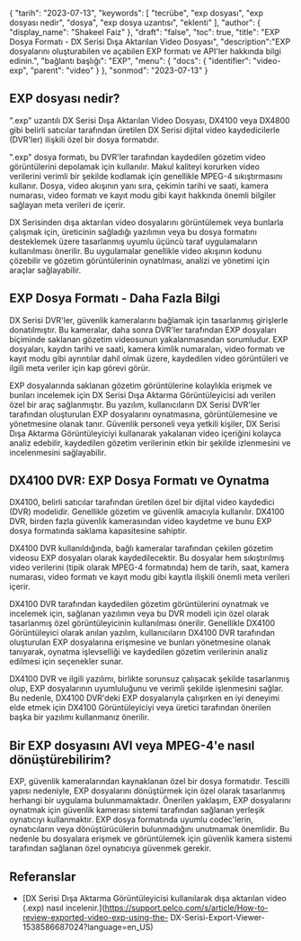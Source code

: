{
"tarih": "2023-07-13",
  "keywords": [
"tecrübe",
"exp dosyası",
"exp dosyası nedir",
"dosya",
"exp dosya uzantısı",
"eklenti"
],
  "author": {
"display_name": "Shakeel Faiz"
},
"draft": "false",
"toc": true,
"title": "EXP Dosya Formatı - DX Serisi Dışa Aktarılan Video Dosyası",
  "description":"EXP dosyalarını oluşturabilen ve açabilen EXP formatı ve API'ler hakkında bilgi edinin.",
"bağlantı başlığı": "EXP",
  "menu": {
    "docs": {
      "identifier": "video-exp",
      "parent": "video"
}
},
"sonmod": "2023-07-13"
}

## EXP dosyası nedir?

".exp" uzantılı DX Serisi Dışa Aktarılan Video Dosyası, DX4100 veya DX4800 gibi belirli satıcılar tarafından üretilen DX Serisi dijital video kaydedicilerle (DVR'ler) ilişkili özel bir dosya formatıdır.

".exp" dosya formatı, bu DVR'ler tarafından kaydedilen gözetim video görüntülerini depolamak için kullanılır. Makul kaliteyi korurken video verilerini verimli bir şekilde kodlamak için genellikle MPEG-4 sıkıştırmasını kullanır. Dosya, video akışının yanı sıra, çekimin tarihi ve saati, kamera numarası, video formatı ve kayıt modu gibi kayıt hakkında önemli bilgiler sağlayan meta verileri de içerir.

DX Serisinden dışa aktarılan video dosyalarını görüntülemek veya bunlarla çalışmak için, üreticinin sağladığı yazılımın veya bu dosya formatını desteklemek üzere tasarlanmış uyumlu üçüncü taraf uygulamaların kullanılması önerilir. Bu uygulamalar genellikle video akışının kodunu çözebilir ve gözetim görüntülerinin oynatılması, analizi ve yönetimi için araçlar sağlayabilir.

## EXP Dosya Formatı - Daha Fazla Bilgi

DX Serisi DVR'ler, güvenlik kameralarını bağlamak için tasarlanmış girişlerle donatılmıştır. Bu kameralar, daha sonra DVR'ler tarafından EXP dosyaları biçiminde saklanan gözetim videosunun yakalanmasından sorumludur. EXP dosyaları, kaydın tarihi ve saati, kamera kimlik numaraları, video formatı ve kayıt modu gibi ayrıntılar dahil olmak üzere, kaydedilen video görüntüleri ve ilgili meta veriler için kap görevi görür.

EXP dosyalarında saklanan gözetim görüntülerine kolaylıkla erişmek ve bunları incelemek için DX Serisi Dışa Aktarma Görüntüleyicisi adı verilen özel bir araç sağlanmıştır. Bu yazılım, kullanıcıların DX Serisi DVR'ler tarafından oluşturulan EXP dosyalarını oynatmasına, görüntülemesine ve yönetmesine olanak tanır. Güvenlik personeli veya yetkili kişiler, DX Serisi Dışa Aktarma Görüntüleyiciyi kullanarak yakalanan video içeriğini kolayca analiz edebilir, kaydedilen gözetim verilerinin etkin bir şekilde izlenmesini ve incelenmesini sağlayabilir.

## DX4100 DVR: EXP Dosya Formatı ve Oynatma

DX4100, belirli satıcılar tarafından üretilen özel bir dijital video kaydedici (DVR) modelidir. Genellikle gözetim ve güvenlik amacıyla kullanılır. DX4100 DVR, birden fazla güvenlik kamerasından video kaydetme ve bunu EXP dosya formatında saklama kapasitesine sahiptir.

DX4100 DVR kullanıldığında, bağlı kameralar tarafından çekilen gözetim videosu EXP dosyaları olarak kaydedilecektir. Bu dosyalar hem sıkıştırılmış video verilerini (tipik olarak MPEG-4 formatında) hem de tarih, saat, kamera numarası, video formatı ve kayıt modu gibi kayıtla ilişkili önemli meta verileri içerir.

DX4100 DVR tarafından kaydedilen gözetim görüntülerini oynatmak ve incelemek için, sağlanan yazılımın veya bu DVR modeli için özel olarak tasarlanmış özel görüntüleyicinin kullanılması önerilir. Genellikle DX4100 Görüntüleyici olarak anılan yazılım, kullanıcıların DX4100 DVR tarafından oluşturulan EXP dosyalarına erişmesine ve bunları yönetmesine olanak tanıyarak, oynatma işlevselliği ve kaydedilen gözetim verilerinin analiz edilmesi için seçenekler sunar.

DX4100 DVR ve ilgili yazılımı, birlikte sorunsuz çalışacak şekilde tasarlanmış olup, EXP dosyalarının uyumluluğunu ve verimli şekilde işlenmesini sağlar. Bu nedenle, DX4100 DVR'deki EXP dosyalarıyla çalışırken en iyi deneyimi elde etmek için DX4100 Görüntüleyiciyi veya üretici tarafından önerilen başka bir yazılımı kullanmanız önerilir.


## Bir EXP dosyasını AVI veya MPEG-4'e nasıl dönüştürebilirim?

EXP, güvenlik kameralarından kaynaklanan özel bir dosya formatıdır. Tescilli yapısı nedeniyle, EXP dosyalarını dönüştürmek için özel olarak tasarlanmış herhangi bir uygulama bulunmamaktadır. Önerilen yaklaşım, EXP dosyalarını oynatmak için güvenlik kamerası sistemi tarafından sağlanan yerleşik oynatıcıyı kullanmaktır. EXP dosya formatında uyumlu codec'lerin, oynatıcıların veya dönüştürücülerin bulunmadığını unutmamak önemlidir. Bu nedenle bu dosyalara erişmek ve görüntülemek için güvenlik kamera sistemi tarafından sağlanan özel oynatıcıya güvenmek gerekir.

## Referanslar
* [DX Serisi Dışa Aktarma Görüntüleyicisi kullanılarak dışa aktarılan video (.exp) nasıl incelenir.](https://support.pelco.com/s/article/How-to-review-exported-video-exp-using-the- DX-Serisi-Export-Viewer-1538586687024?language=en_US)







